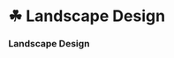 # ☘ Landscape Design

### Landscape Design

<figure><img src="../../.gitbook/assets/E.jpg" alt=""><figcaption></figcaption></figure>

<figure><img src="../../.gitbook/assets/E1.jpg" alt=""><figcaption></figcaption></figure>

<figure><img src="../../.gitbook/assets/E2.jpg" alt=""><figcaption></figcaption></figure>

<figure><img src="../../.gitbook/assets/E3.jpg" alt=""><figcaption></figcaption></figure>

<figure><img src="../../.gitbook/assets/E4.jpg" alt=""><figcaption></figcaption></figure>

<figure><img src="../../.gitbook/assets/A.jpg" alt=""><figcaption></figcaption></figure>



###
